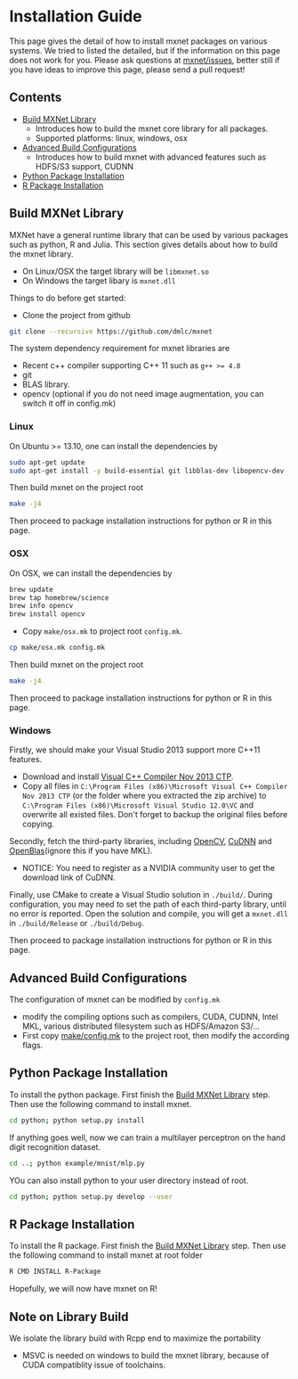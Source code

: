 Installation Guide
==================
This page gives the detail of how to install mxnet packages on various systems.
We tried to listed the detailed, but if the information on this page does not work for you.
Please ask questions at [mxnet/issues](https://github.com/dmlc/mxnet/issues), better still
if you have ideas to improve this page, please send a pull request!

Contents
--------
- [Build MXNet Library](#build-mxnet-library)
  - Introduces how to build the mxnet core library for all packages.
  - Supported platforms: linux, windows, osx
- [Advanced Build Configurations](#advanced-build-configuration)
  - Introduces how to build mxnet with advanced features such as HDFS/S3 support, CUDNN
- [Python Package Installation](#python-package-installation)
- [R Package Installation](#r-package-installation)

Build MXNet Library
-------------------
MXNet have a general runtime library that can be used by various packages such as python, R and Julia.
This section gives details about how to build the mxnet library.
- On Linux/OSX the target library will be ```libmxnet.so```
- On Windows the target libary is ```mxnet.dll```

Things to do before get started:

- Clone the project from github
```bash
git clone --recursive https://github.com/dmlc/mxnet
```

The system dependency requirement for mxnet libraries are

- Recent c++ compiler supporting C++ 11 such as `g++ >= 4.8`
- git
- BLAS library.
- opencv (optional if you do not need image augmentation, you can switch it off in config.mk)

### Linux

On Ubuntu >= 13.10, one can install the dependencies by

```bash
sudo apt-get update
sudo apt-get install -y build-essential git libblas-dev libopencv-dev
```

Then build mxnet on the project root
```bash
make -j4
```
Then proceed to package installation instructions for python or R in this page.

### OSX
On OSX, we can install the dependencies by

```bash
brew update
brew tap homebrew/science
brew info opencv
brew install opencv
```

- Copy ```make/osx.mk``` to project root ```config.mk```.
```bash
cp make/osx.mk config.mk
```

Then build mxnet on the project root
```bash
make -j4
```

Then proceed to package installation instructions for python or R in this page.

### Windows

Firstly, we should make your Visual Studio 2013 support more C++11 features.

 - Download and install [Visual C++ Compiler Nov 2013 CTP](http://www.microsoft.com/en-us/download/details.aspx?id=41151).
 - Copy all files in `C:\Program Files (x86)\Microsoft Visual C++ Compiler Nov 2013 CTP` (or the folder where you extracted the zip archive) to `C:\Program Files (x86)\Microsoft Visual Studio 12.0\VC` and overwrite all existed files. Don't forget to backup the original files before copying.

Secondly, fetch the third-party libraries, including [OpenCV](http://sourceforge.net/projects/opencvlibrary/files/opencv-win/3.0.0/opencv-3.0.0.exe/download), [CuDNN](https://developer.nvidia.com/cudnn) and [OpenBlas](http://sourceforge.net/projects/openblas/files/v0.2.14/)(ignore this if you have MKL).

 - NOTICE: You need to register as a NVIDIA community user to get the download link of CuDNN.

Finally, use CMake to create a Visual Studio solution in `./build/`. During configuration, you may need to set the path of each third-party library, until no error is reported. Open the solution and compile, you will get a `mxnet.dll` in `./build/Release` or `./build/Debug`.

Then proceed to package installation instructions for python or R in this page.

Advanced Build Configurations
-----------------------------
The configuration of mxnet can be modified by ```config.mk```
- modify the compiling options such as compilers, CUDA, CUDNN, Intel MKL,
various distributed filesystem such as HDFS/Amazon S3/...
- First copy [make/config.mk](../make/config.mk) to the project root, then
  modify the according flags.

Python Package Installation
---------------------------
To install the python package. First finish the [Build MXNet Library](#build-mxnet-library) step.
Then use the following command to install mxnet.

```bash
cd python; python setup.py install
```

If anything goes well, now we can train a multilayer perceptron on the hand
digit recognition dataset.

```bash
cd ..; python example/mnist/mlp.py
```

YOu can also install python to your user directory instead of root.

```bash
cd python; python setup.py develop --user
```

R Package Installation
----------------------
To install the R package. First finish the [Build MXNet Library](#build-mxnet-library) step.
Then use the following command to install mxnet at root folder

```bash
R CMD INSTALL R-Package
```

Hopefully, we will now have mxnet on R!

## Note on Library Build
We isolate the library build with Rcpp end to maximize the portability
  - MSVC is needed on windows to build the mxnet library, because of CUDA compatiblity issue of toolchains.
